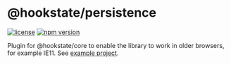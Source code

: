 # @hookstate/persistence

[![license](https://img.shields.io/github/license/avkonst/hookstate)](https://img.shields.io/github/license/avkonst/hookstate) [![npm version](https://img.shields.io/npm/v/@hookstate/proxy-polyfill.svg?maxAge=300&label=version&colorB=007ec6)](https://www.npmjs.com/package/@hookstate/proxy-polyfill)

Plugin for @hookstate/core to enable the library to work in older browsers, for example IE11. See [example project](https://github.com/avkonst/hookstate/tree/master/docs/demos/ie11).
